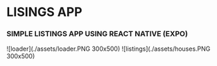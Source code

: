 # LISINGS APP
### SIMPLE LISTINGS APP USING REACT NATIVE (EXPO)
![loader](./assets/loader.PNG 300x500)
![listings](./assets/houses.PNG 300x500)
